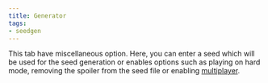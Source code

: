 ```yaml
---
title: Generator
tags:
- seedgen
---
```


This tab have miscellaneous option. Here, you can enter a seed which will be used for the seed generation or enables options such as playing on hard mode, removing the spoiler from the seed file or enabling [multiplayer](/features/multiplayer).